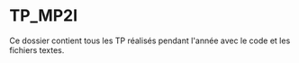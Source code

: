 # TP_MP2I
Ce dossier contient tous les TP réalisés pendant l'année avec le code et les fichiers textes.
